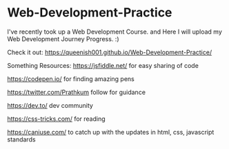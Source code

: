# Web-Development-Practice

I've recently took up a Web Development Course. and Here I will upload my Web Development Journey Progress. :)

Check it out: https://queenish001.github.io/Web-Development-Practice/

Something Resources: 
https://jsfiddle.net/ 
   for easy sharing of code
   
https://codepen.io/
for finding amazing pens

https://twitter.com/Prathkum 
follow for guidance

https://dev.to/ 
dev community

https://css-tricks.com/ 
for reading

https://caniuse.com/ 
to catch up with the updates in html, css, javascript standards


